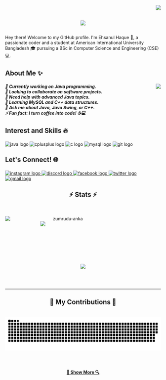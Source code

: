 <img align="right" src="https://komarev.com/ghpvc/?username=ehsanulHaqueSiam&style=flat-square">

<h1 align="center">
  <a href="https://git.io/typing-svg">
    <img src="https://readme-typing-svg.herokuapp.com/?lines=Hey+👋;What's+poppin'!?;+Myself+Ehsanul+Haque!;&center=true&size=30">
  </a>
</h1>


###

<p align="left">Hey there! Welcome to my GitHub profile. I'm Ehsanul Haque 👋, a passionate coder and a student at American International University Bangladesh 🎓 pursuing a BSc in Computer Science and Engineering (CSE) 💻.</p>

###

<h2 align="left">About Me ✨</h3>

###

<img align="right" height="200" src="https://i.imgflip.com/7m4wl6.gif"  />

###

<h5 align="left">🔭 Currently working on Java programming.<br>👯 Looking to collaborate on software projects.<br>🤝 Need help with advanced Java topics.<br>🌱 Learning MySQL and C++ data structures.<br>💬 Ask me about Java, Java Swing, or C++.<br>⚡ Fun fact: I turn coffee into code! ☕💻</h5>

###

<h2 align="left">Interest and Skills 🔥</h4>

###

<div align="left">
  <img src="https://cdn.jsdelivr.net/gh/devicons/devicon/icons/java/java-original.svg" height="30" width="42" alt="java logo"  />
  <img src="https://cdn.jsdelivr.net/gh/devicons/devicon/icons/cplusplus/cplusplus-original.svg" height="30" width="42" alt="cplusplus logo"  />
  <img src="https://cdn.jsdelivr.net/gh/devicons/devicon/icons/c/c-original.svg" height="30" width="42" alt="c logo"  />
  <img src="https://cdn.jsdelivr.net/gh/devicons/devicon/icons/mysql/mysql-original.svg" height="30" width="42" alt="mysql logo"  />
  <img src="https://cdn.jsdelivr.net/gh/devicons/devicon/icons/git/git-original.svg" height="30" width="42" alt="git logo"  />
</div>

###

<h2 align="left">Let's Connect! 🌐</h4>

###

<div align="left">
<!--   <a href="https://www.linkedin.com/in/ehsanulhaquesiam/" target="_blank">
    <img src="https://img.shields.io/static/v1?message=LinkedIn&logo=linkedin&label=&color=0077B5&logoColor=white&labelColor=&style=for-the-badge" height="35" alt="linkedin logo"  />
  </a> -->
  <a href="https://www.instagram.com/siam_2111/" target="_blank">
    <img src="https://img.shields.io/static/v1?message=Instagram&logo=instagram&label=&color=E4405F&logoColor=white&labelColor=&style=for-the-badge" height="35" alt="instagram logo"  />
  </a>
  <a href="https://discordapp.com/users/193079655811514369" target="_blank">
    <img src="https://img.shields.io/static/v1?message=Discord&logo=discord&label=&color=7289DA&logoColor=white&labelColor=&style=for-the-badge" height="35" alt="discord logo"  />
  </a>
  <a href="https://www.facebook.com/ehsanul.haque.siam" target="_blank">
    <img src="https://img.shields.io/static/v1?message=Facebook&logo=facebook&label=&color=1877F2&logoColor=white&labelColor=&style=for-the-badge" height="35" alt="facebook logo"  />
  </a>
  <a href="https://twitter.com/mdehaquesiam" target="_blank">
    <img src="https://img.shields.io/static/v1?message=Twitter&logo=twitter&label=&color=1DA1F2&logoColor=white&labelColor=&style=for-the-badge" height="35" alt="twitter logo"  />
  </a>
  <a href="ehsanul.siamdev@gmail.com" target="_blank">
    <img src="https://img.shields.io/static/v1?message=Gmail&logo=gmail&label=&color=D14836&logoColor=white&labelColor=&style=for-the-badge" height="35" alt="gmail logo"  />
  </a>
</div>

###

<h2 align="center">⚡ Stats ⚡</h2>
<br>
<p align=center>
  <div align=center>
    <a href="https://github.com/denvercoder1/github-readme-streak-stats" title="Go to Source">
      <img align="left" width=390 src="https://github-stats-alpha.vercel.app/api?username=EhsanulHaqueSiam&cc=282a36&tc=edede7&ic=ff6e96&bc=dddbdb" alt="zumrudu-anka" />
    </a>
    <a href="https://github.com/anuraghazra/github-readme-stats" title="Go to Source">
      <img align="right" width=390 src="https://github-readme-stats.vercel.app/api/top-langs?username=EhsanulHaqueSiam&locale=en&hide_title=false&layout=compact&card_width=320&langs_count=5&theme=dracula&hide_border=false&order=2" />
    </a>
  </div>
  <br><br><br><br><br><br><br><br><br>
  <div align=center>
    <a href="https://github.com/anuraghazra/github-readme-stats">
      <img width=325 align="center" src="https://streak-stats.demolab.com?user=EhsanulHaqueSiam&locale=en&mode=daily&theme=dracula&hide_border=false&border_radius=5&order=3" />
    </a>
  </div>
  <br>
  <br>
  <br>
</p>

<hr>

###

<div align="center">
  <h2>🚀 My Contributions 🚀</h2>
  <br>

  <picture>
  <source media="(prefers-color-scheme: dark)" srcset="https://github.com/EhsanulHaqueSiam/EhsanulHaqueSiam/blob/output/github-contribution-grid-snake-dark.svg" />
  <source media="(prefers-color-scheme: light)" srcset="https://github.com/EhsanulHaqueSiam/EhsanulHaqueSiam/blob/output/github-contribution-grid-snake.svg" />
  <img alt="github-snake" src="https://github.com/EhsanulHaqueSiam/EhsanulHaqueSiam/blob/output/github-contribution-grid-snake.svg" />
</picture>

  <br>
  <br>
  <br>
</div>

###

<h4 align="center">
  <a href="https://github.com/EhsanulHaqueSiam?tab=repositories" title="Show Repositories">🔎 Show More 🔍</a>
</h4>

###
